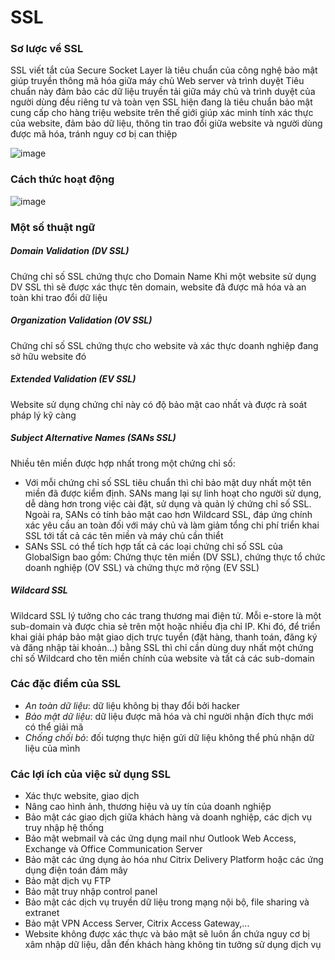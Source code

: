 # SSL
### Sơ lược về SSL
SSL viết tắt của Secure Socket Layer là tiêu chuẩn của công nghệ bảo mật giúp truyền thông mã hóa giữa máy chủ Web server và trình duyệt
Tiêu chuẩn này đảm bảo các dữ liệu truyền tải giữa máy chủ và trình duyệt của người dùng đều riêng tư và toàn vẹn
SSL hiện đang là tiêu chuẩn bảo mật cung cấp cho hàng triệu website trên thế giới giúp xác minh tính xác thực của website, đảm bảo dữ liệu, thông tin trao đổi giữa website và người dùng được mã hóa, tránh nguy cơ bị can thiệp

![image](https://nhanhoa.com/templates/images/ssl/1.png)

### Cách thức hoạt động

![image](https://nhanhoa.com/templates/images/ssl/2.jpg)

### Một số thuật ngữ
##### Domain Validation (DV SSL)
Chứng chỉ số SSL chứng thực cho Domain Name
Khi một website sử dụng DV SSL thì sẽ được xác thực tên domain, website đã được mã hóa và an toàn khi trao đổi dữ liệu

##### Organization Validation (OV SSL)
Chứng chỉ số SSL chứng thực cho website và xác thực doanh nghiệp đang sở hữu website đó

##### Extended Validation (EV SSL)
Website sử dụng chứng chỉ này có độ bảo mật cao nhất và được rà soát pháp lý kỹ càng

##### Subject Alternative Names (SANs SSL)
Nhiều tên miền được hợp nhất trong một chứng chỉ số:
- Với mỗi chứng chỉ số SSL tiêu chuẩn thì chỉ bảo mật duy nhất một tên miền đã được kiểm định. SANs mang lại sự linh hoạt cho người sử dụng, dễ dàng hơn trong việc cài đặt, sử dụng và quản lý chứng chỉ số SSL. Ngoài ra, SANs có tính bảo mật cao hơn Wildcard SSL, đáp ứng chính xác yêu cầu an toàn đối với máy chủ và làm giảm tổng chi phí triển khai SSL tới tất cả các tên miền và máy chủ cần thiểt
- SANs SSL có thể tích hợp tất cả các loại chứng chỉ số SSL của GlobalSign bao gồm: Chứng thực tên miền (DV SSL), chứng thực tổ chức doanh nghiệp (OV SSL) và chứng thực mở rộng (EV SSL)

##### Wildcard SSL
Wildcard SSL lý tưởng cho các trang thương mai điện tử. Mỗi e-store là một sub-domain và được chia sẻ trên một hoặc nhiều địa chỉ IP. Khi đó, để triển khai giải pháp bảo mật giao dịch trực tuyển (đặt hàng, thanh toán, đăng ký và đăng nhập tài khoản...) bằng SSL thì chỉ cần dùng duy nhất một chứng chỉ số Wildcard cho tên miền chính của website và tất cả các sub-domain

### Các đặc điểm của SSL
- _An toàn dữ liệu_: dữ liệu không bị thay đổi bởi hacker
- _Bảo mật dữ liệu_: dữ liệu được mã hóa và chỉ người nhận đích thực mới có thể giải mã
- _Chống chối bỏ_: đối tượng thực hiện gửi dữ liệu không thể phủ nhận dữ liệu của mình

### Các lợi ích của việc sử dụng SSL
- Xác thực website, giao dịch
- Nâng cao hình ảnh, thương hiệu và uy tín của doanh nghiệp
- Bảo mật các giao dịch giữa khách hàng và doanh nghiệp, các dịch vụ truy nhập hệ thống
- Bảo mật webmail và các ứng dụng mail như Outlook Web Access, Exchange và Office Communication Server
- Bảo mật các ứng dụng ảo hóa như Citrix Delivery Platform hoặc các ứng dụng điện toán đám mây
- Bảo mật dịch vụ FTP
- Bảo mật truy nhập control panel
- Bảo mật các dịch vụ truyền dữ liệu trong mạng nội bộ, file sharing và extranet
- Bảo mật VPN Access Server, Citrix Access Gateway,...
- Website không được xác thực và bảo mật sẽ luôn ẩn chứa nguy cơ bị xâm nhập dữ liệu, dẫn đến khách hàng không tin tưởng sử dụng dịch vụ